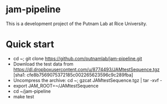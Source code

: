 jam-pipeline
============

This is a development project of the Putnam Lab at Rice University.


Quick start
=================
	
  - cd ~; git clone https://github.com/putnamlab/jam-pipeline.git
  - Download the test data from https://dl.dropboxusercontent.com/u/8774493/JAMtestSequence.tgz  [sha1: cfe8b7569075372185c002265623596c9c289fba]
  - Uncompress the archive:  cd ~;  gzcat JAMtestSequence.tgz | tar -xvf -
  - export JAM_ROOT=~/JAMtestSequence
  - cd ~/jam-pipeline
  - make test



